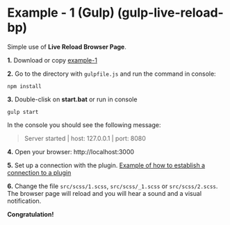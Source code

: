# Example - 1 (Gulp) (gulp-live-reload-bp)

Simple use of **Live Reload Browser Page**.

**1.** Download or copy [example-1](https://github.com/Yuriy-Svetlov/gulp-live-reload-bp/tree/main/examples/1)

**2.** Go to the directory with `gulpfile.js` and run the command in console: 

```shell
npm install
```

**3.** Double-clisk on **start.bat** or run in console 

```shell
gulp start
```
In the console you should see the following message:

> Server started | host: 127.0.0.1 | port: 8080

**4.** 
Open your browser: http://localhost:3000

**5.** Set up a connection with the plugin. [Example of how to establish a connection to a plugin](https://github.com/Yuriy-Svetlov/live-reload-bp/tree/main/documentation/examples/%D1%81onnect_to_server)

**6.** Change the file `src/scss/1.scss`, `src/scss/_1.scss` or `src/scss/2.scss`. The browser page will reload and you will hear a sound and a visual notification.

**Congratulation!**
